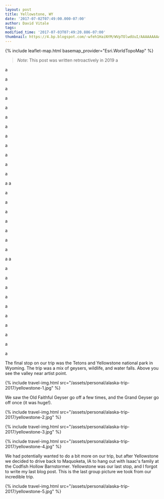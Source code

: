 ```yaml
---
layout: post
title: Yellowstone, WY
date: '2017-07-02T07:49:00.000-07:00'
author: David Vitale
tags: 
modified_time: '2017-07-03T07:49:20.886-07:00'
thumbnail: https://4.bp.blogspot.com/-wfeh1HaiNYM/WVpTOlwdUuI/AAAAAAAAAyQ/khiFi4ims0scLrG-pAFj0Ri4RRoSkZvHQCLcBGAs/s72-c/IMG_5441_800x533.JPG
---
```


{% include leaflet-map.html basemap_provider="Esri.WorldTopoMap" %}

>_Note_: This post was written retroactively in 2019
a

a

a

a

a

a

a



a

a

a

a

a

a

a
a

a

a

a

a

a

a


a

a
a

a



a

a

a

a

a

a

a

a

a


The final stop on our trip was the Tetons and Yellowstone national park in Wyoming. The trip was a mix of geysers, wildlife, and water falls. Above you see the valley near artist point.

{% include travel-img.html src="/assets/personal/alaska-trip-2017/yellowstone-1.jpg" %}

We saw the Old Faithful Geyser go off a few times, and the Grand Geyser go off once (it was huge!).

{% include travel-img.html src="/assets/personal/alaska-trip-2017/yellowstone-2.jpg" %}

{% include travel-img.html src="/assets/personal/alaska-trip-2017/yellowstone-3.jpg" %}

{% include travel-img.html src="/assets/personal/alaska-trip-2017/yellowstone-4.jpg" %}

We had potentially wanted to do a bit more on our trip, but after Yellowstone we decided to drive back to Maquoketa, IA to hang out with Isaac's family at the Codfish Hollow Barnstormer. Yellowstone was our last stop, and I forgot to write my last blog post. This is the last group picture we took from our incredible trip.

{% include travel-img.html src="/assets/personal/alaska-trip-2017/yellowstone-5.jpg" %}
